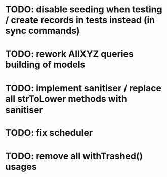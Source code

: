 # TODO: disable seeding when testing / create records in tests instead (in sync commands)

# TODO: rework AllXYZ queries building of models

# TODO: implement sanitiser / replace all strToLower methods with sanitiser

# TODO: fix scheduler

# TODO: remove all withTrashed() usages
